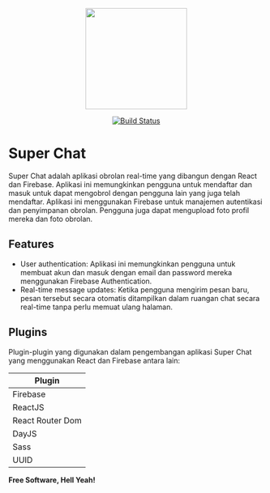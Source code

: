 <p align="center"><a href="https://laravel.com" target="_blank"><img src="https://user-images.githubusercontent.com/83684256/226094049-65ff42e0-fa3f-4d8f-aa07-77ce4cdad9e4.png" width="200"></a></p>
<p align="center">
<a href="#"><img src="https://travis-ci.org/laravel/framework.svg" alt="Build Status"></a>
</p>

# Super Chat

Super Chat adalah aplikasi obrolan real-time yang dibangun dengan React dan Firebase. Aplikasi ini memungkinkan pengguna untuk mendaftar dan masuk untuk dapat mengobrol dengan pengguna lain yang juga telah mendaftar. Aplikasi ini menggunakan Firebase untuk manajemen autentikasi dan penyimpanan obrolan. Pengguna juga dapat mengupload foto profil mereka dan foto obrolan.

## Features

- User authentication: Aplikasi ini memungkinkan pengguna untuk membuat akun dan masuk dengan email dan password mereka menggunakan Firebase Authentication.
- Real-time message updates: Ketika pengguna mengirim pesan baru, pesan tersebut secara otomatis ditampilkan dalam ruangan chat secara real-time tanpa perlu memuat ulang halaman.

## Plugins

Plugin-plugin yang digunakan dalam pengembangan aplikasi Super Chat yang menggunakan React dan Firebase antara lain:

| Plugin           |
| ---------------- |
| Firebase         |
| ReactJS          |
| React Router Dom |
| DayJS            |
| Sass             |
| UUID             |

**Free Software, Hell Yeah!**
